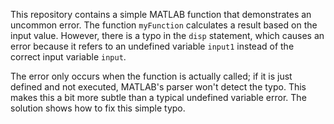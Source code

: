 This repository contains a simple MATLAB function that demonstrates an uncommon error. The function `myFunction` calculates a result based on the input value. However, there is a typo in the `disp` statement, which causes an error because it refers to an undefined variable `input1` instead of the correct input variable `input`.

The error only occurs when the function is actually called; if it is just defined and not executed, MATLAB's parser won't detect the typo. This makes this a bit more subtle than a typical undefined variable error. The solution shows how to fix this simple typo.